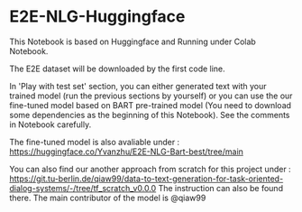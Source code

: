 # E2E-NLG-Huggingface

This Notebook is based on Huggingface and Running under Colab Notebook.

The E2E dataset will be downloaded by the first code line.

In 'Play with test set' section, you can either generated text with your trained model (run the previous sections by yourself) or you can use the our fine-tuned model based on BART pre-trained model (You need to download some dependencies as the beginning of this Notebook). See the comments in Notebook carefully. 

The fine-tuned model is also avaliable under : https://huggingface.co/Yvanzhu/E2E-NLG-Bart-best/tree/main

You can also find our another approach from scratch for this project under : https://git.tu-berlin.de/qiaw99/data-to-text-generation-for-task-oriented-dialog-systems/-/tree/tf_scratch_v0.0.0 The instruction can also be found there. The main contributor of the model is @qiaw99
